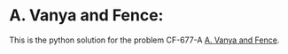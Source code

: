 # A. Vanya and Fence:

This is the python solution for the problem CF-677-A [A. Vanya and Fence](https://codeforces.com/contest/677/problem/A).

